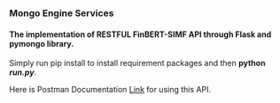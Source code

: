 ### Mongo Engine Services
#### The implementation of RESTFUL FinBERT-SIMF API through Flask and pymongo library.


Simply run pip install to install requirement packages and then __python *run.py*__.

Here is Postman Documentation [Link](https://documenter.getpostman.com/view/12212480/Tz5qZcaL) for using this API.



